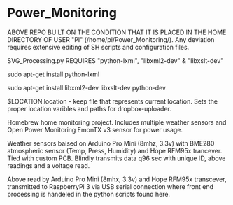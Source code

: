 # Power_Monitoring
ABOVE REPO BUILT ON THE CONDITION THAT IT IS PLACED IN THE HOME DIRECTORY OF USER "PI" (/home/pi/Power_Monitoring/). Any deviation requires extensive editing of SH scripts and configuration files.

SVG_Processing.py REQUIRES "python-lxml", "libxml2-dev" & "libxslt-dev"

sudo apt-get install python-lxml

sudo apt-get install libxml2-dev libxslt-dev python-dev

$LOCATION.location - keep file that represents current location. Sets the proper location varibles and paths for dropbox-uploader.

Homebrew home monitoring project. Includes multiple weather sensors and Open Power Monitoring EmonTX v3 sensor for power usage.

Weather sensors baised on Arduino Pro Mini (8mhz, 3.3v) with BME280 atmospheric sensor (Temp, Press, Humidity) and Hope RFM95x trancever. Tied with custom PCB. Blindly transmits data q96 sec with unique ID, above readings and a voltage read.

Above read by Arduino Pro Mini (8mhx, 3.3v) and Hope RFM95x transcever, transmitted to RaspberryPi 3 via USB serial connection where front end processing is handeled in the python scripts found here.
